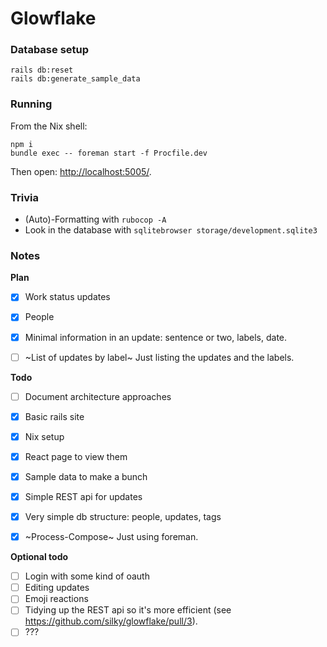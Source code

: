 # Glowflake

### Database setup

```shell
rails db:reset
rails db:generate_sample_data
```


### Running

From the Nix shell:

```shell
npm i
bundle exec -- foreman start -f Procfile.dev
```

Then open: <http://localhost:5005/>.


### Trivia

- (Auto)-Formatting with `rubocop -A`
- Look in the database with `sqlitebrowser storage/development.sqlite3`


### Notes

**Plan**

- [x] Work status updates
- [x] People
- [x] Minimal information in an update: sentence or two, labels, date.
- [ ] ~List of updates by label~ Just listing the updates and the labels.


**Todo**

- [ ] Document architecture approaches
- [x] Basic rails site
- [x] Nix setup
- [x] React page to view them
- [x] Sample data to make a bunch
- [x] Simple REST api for updates
- [x] Very simple db structure: people, updates, tags
- [x] ~Process-Compose~ Just using foreman.


**Optional todo**

- [ ] Login with some kind of oauth
- [ ] Editing updates
- [ ] Emoji reactions
- [ ] Tidying up the REST api so it's more efficient (see <https://github.com/silky/glowflake/pull/3>).
- [ ] ???
